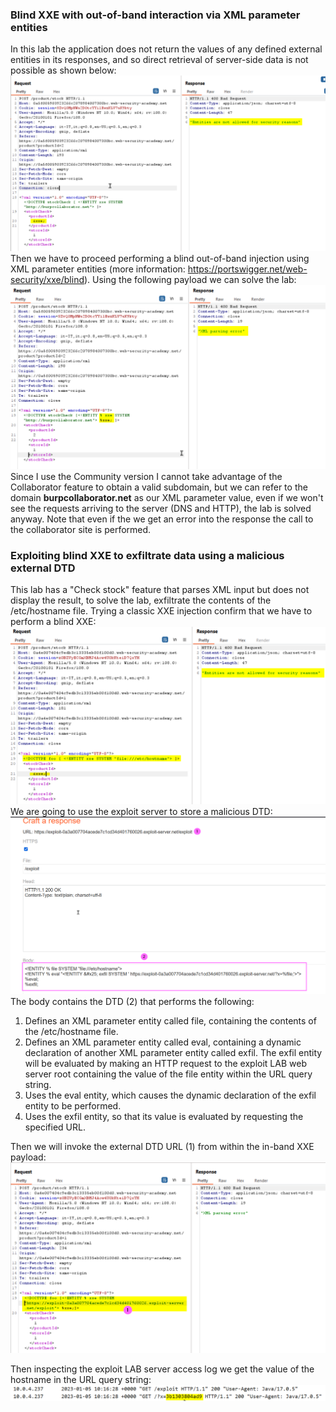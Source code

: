 ### Blind XXE with out-of-band interaction via XML parameter entities
In this lab the application does not return the values of any defined external entities in its responses, and so direct retrieval of server-side data is not possible as shown below:
<br>![img](./img/44.png)<br>
Then we have to proceed performing a blind out-of-band injection using XML parameter entities (more information: https://portswigger.net/web-security/xxe/blind). Using the following payload we can solve the lab:
<br>![img](./img/46.png)<br>
Since I use the Community version I cannot take advantage of the Collaborator feature to obtain a valid subdomain, but we can refer to the domain <b>burpcollaborator.net</b> as our XML parameter value, even if we won't see the requests arriving to the server (DNS and HTTP), the lab is solved anyway.
Note that even if the we get an error into the response the call to the collaborator site is performed.

### Exploiting blind XXE to exfiltrate data using a malicious external DTD
 This lab has a "Check stock" feature that parses XML input but does not display the result, to solve the lab, exfiltrate the contents of the /etc/hostname file. 
 Trying a classic XXE injection confirm that we have to perform a blind XXE:
<br>![img](./img/47.png)<br>
We are going to use the exploit server to store a malicious DTD:
<br>![img](./img/48.png)<br> 
The body contains the DTD (2) that performs the following:

1. Defines an XML parameter entity called file, containing the contents of the /etc/hostname file.
2. Defines an XML parameter entity called eval, containing a dynamic declaration of another XML parameter entity called exfil. The exfil entity will be evaluated by making an HTTP request to the exploit LAB web server root containing the value of the file entity within the URL query string.
3. Uses the eval entity, which causes the dynamic declaration of the exfil entity to be performed.
4. Uses the exfil entity, so that its value is evaluated by requesting the specified URL.

Then we will invoke the external DTD URL (1) from within the in-band XXE payload:
<br>![img](./img/49.png)<br>

Then inspecting the exploit LAB server access log we get the value of the hostname in the URL query string:
<br>![img](./img/50.png)<br>

